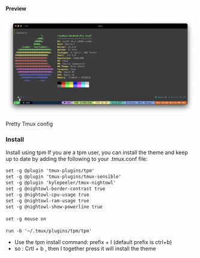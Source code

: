 #### Preview

![](PoC.png)

Pretty Tmux config

### Install
Install using tpm If you are a tpm user, you can install the theme and keep up to date by adding the following to your .tmux.conf file:
```
set -g @plugin 'tmux-plugins/tpm'
set -g @plugin 'tmux-plugins/tmux-sensible'
set -g @plugin 'kylepeeler/tmux-nightowl'
set -g @nightowl-border-contrast true
set -g @nightowl-cpu-usage true
set -g @nightowl-ram-usage true
set -g @nightowl-show-powerline true

set -g mouse on

run -b '~/.tmux/plugins/tpm/tpm'
```
- Use the tpm install command: prefix + I (default prefix is ctrl+b)
- so : Crtl + b , then I together press it will install the theme


